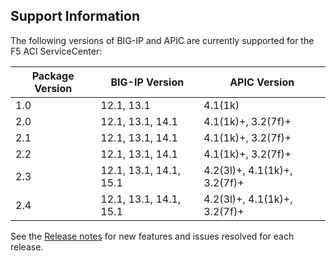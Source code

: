 ## Support Information

The following versions of BIG-IP and APIC are currently supported for the F5 ACI ServiceCenter:
 
| Package Version | BIG-IP Version        | APIC Version                | 
|-----------------|-----------------------|-----------------------------|
| 1.0             | 12.1, 13.1            | 4.1(1k)                     |
| 2.0             | 12.1, 13.1, 14.1      | 4.1(1k)+, 3.2(7f)+          |
| 2.1             | 12.1, 13.1, 14.1      | 4.1(1k)+, 3.2(7f)+          |
| 2.2             | 12.1, 13.1, 14.1      | 4.1(1k)+, 3.2(7f)+          |
| 2.3             | 12.1, 13.1, 14.1, 15.1| 4.2(3l)+, 4.1(1k)+, 3.2(7f)+|
| 2.4             | 12.1, 13.1, 14.1, 15.1| 4.2(3l)+, 4.1(1k)+, 3.2(7f)+|

See the [Release notes](https://clouddocs.f5.com/f5-aci-servicecenter/latest/release-notes.html) for new features and issues resolved for each release. 
